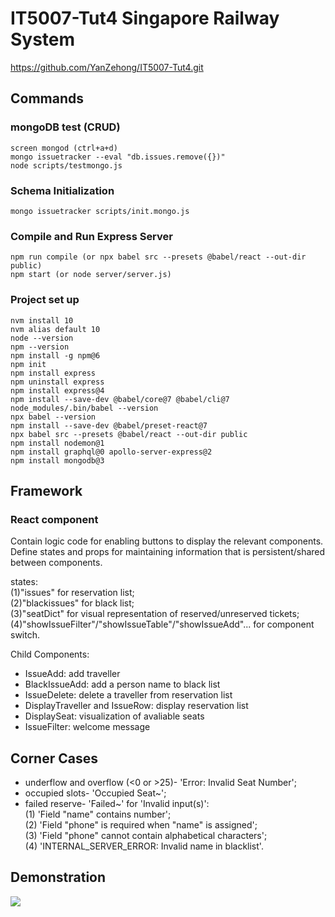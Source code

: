 # IT5007-Tut4 Singapore Railway System
https://github.com/YanZehong/IT5007-Tut4.git

## Commands
### mongoDB test (CRUD)
```
screen mongod (ctrl+a+d)
mongo issuetracker --eval "db.issues.remove({})"
node scripts/testmongo.js
```

### Schema Initialization
```
mongo issuetracker scripts/init.mongo.js
```

### Compile and Run Express Server
```
npm run compile (or npx babel src --presets @babel/react --out-dir public)
npm start (or node server/server.js)
```

### Project set up
```
nvm install 10
nvm alias default 10
node --version
npm --version
npm install -g npm@6
npm init
npm install express
npm uninstall express
npm install express@4
npm install --save-dev @babel/core@7 @babel/cli@7
node_modules/.bin/babel --version
npx babel --version
npm install --save-dev @babel/preset-react@7
npx babel src --presets @babel/react --out-dir public
npm install nodemon@1
npm install graphql@0 apollo-server-express@2
npm install mongodb@3
```

## Framework
### React component
<HomePage /> Contain logic code for enabling buttons to display the relevant components. Define states and props for maintaining information that is persistent/shared between components.  

states:  
(1)"issues" for reservation list;  
(2)"blackissues" for black list;  
(3)"seatDict" for visual representation of reserved/unreserved tickets;  
(4)"showIssueFilter"/"showIssueTable"/"showIssueAdd"... for component switch.  

Child Components:  
- IssueAdd: add traveller  
- BlackIssueAdd: add a person name to black list  
- IssueDelete: delete a traveller  from reservation list
- DisplayTraveller and IssueRow: display reservation list  
- DisplaySeat: visualization of avaliable seats  
- IssueFilter: welcome message  

## Corner Cases
- underflow and overflow (<0 or >25)- 'Error: Invalid Seat Number';  
- occupied slots- 'Occupied Seat~';  
- failed reserve- 'Failed~' for 'Invalid input(s)':   
(1) 'Field "name" contains number';  
(2) 'Field "phone" is required when "name" is assigned';  
(3) 'Field "phone" cannot contain alphabetical characters';  
(4) 'INTERNAL_SERVER_ERROR: Invalid name in blacklist'.  

## Demonstration
<image src="/images/overview.png"/>